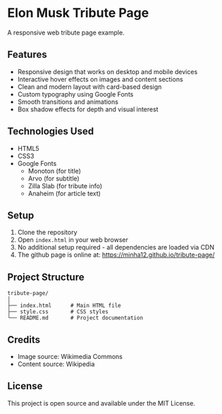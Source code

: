 # Elon Musk Tribute Page

A responsive web tribute page example.

## Features

- Responsive design that works on desktop and mobile devices
- Interactive hover effects on images and content sections
- Clean and modern layout with card-based design
- Custom typography using Google Fonts
- Smooth transitions and animations
- Box shadow effects for depth and visual interest

## Technologies Used

- HTML5
- CSS3
- Google Fonts
  - Monoton (for title)
  - Arvo (for subtitle)
  - Zilla Slab (for tribute info)
  - Anaheim (for article text)

## Setup

1. Clone the repository
2. Open `index.html` in your web browser
3. No additional setup required - all dependencies are loaded via CDN
4. The github page is online at: https://minha12.github.io/tribute-page/

## Project Structure

```
tribute-page/
│
├── index.html      # Main HTML file
├── style.css       # CSS styles
└── README.md       # Project documentation
```

## Credits

- Image source: Wikimedia Commons
- Content source: Wikipedia

## License

This project is open source and available under the MIT License.